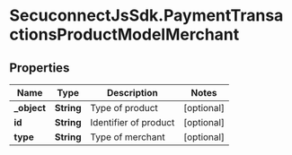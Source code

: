# SecuconnectJsSdk.PaymentTransactionsProductModelMerchant

## Properties
Name | Type | Description | Notes
------------ | ------------- | ------------- | -------------
**_object** | **String** | Type of product | [optional] 
**id** | **String** | Identifier of product | [optional] 
**type** | **String** | Type of merchant | [optional] 


